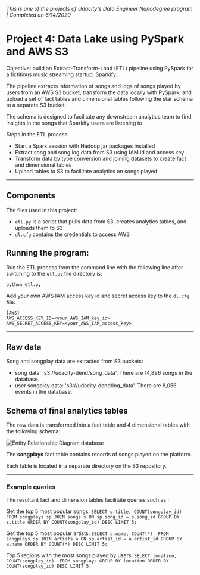 _This is one of the projects of Udacity's Data Engineer Nanodegree program | Completed on 6/14/2020_

# Project 4: Data Lake using PySpark and AWS S3

Objective: build an Extract-Transform-Load (ETL) pipeline using PySpark for a fictitious music streaming startup, Sparkify. 

The pipeline extracts information of songs and logs of songs played by users from an AWS S3 bucket, transform the data locally with PySpark, and upload a set of fact tables and dimensional tables following the star schema to a separate S3 bucket. 

The schema is designed to facilitate any downstream analytics team to find insights in the songs that Sparkify users are listening to.

Steps in the ETL process:
* Start a Spark session with Hadoop jar packages installed 
* Extract song and song log data from S3 using IAM id and access key
* Transform data by type conversion and joining datasets to create fact and dimensional tables 
* Upload tables to S3 to facilitate analytics on songs played

---

## Components
The files used in this project:
* `etl.py` is a script that pulls data from S3, creates analytics tables, and uploads them to S3 
* `dl.cfg` contains the credentials to access AWS


## Running the program:
Run the ETL process from the command line with the following line after switching to the `etl.py` file directory is:
```
python etl.py
```

Add your own AWS IAM access key id and secret access key to the `dl.cfg` file:
```
[AWS]
AWS_ACCESS_KEY_ID=<your_AWS_IAM_key_id>
AWS_SECRET_ACCESS_KEY=<your_AWS_IAM_access_key>
```

---

## Raw data
Song and songplay data are extracted from S3 buckets:
* song data: 's3://udacity-dend/song_data'. There are 14,896 songs in the database.
* user songplay data: 's3://udacity-dend/log_data'. There are 8,056 events in the database.

## Schema of final analytics tables
The raw data is transformed into a fact table and 4 dimensional tables with the following schema:

![Entity Relationship Diagram database](https://app.lucidchart.com/publicSegments/view/cd53774a-7e16-43a3-931a-65396c8ffd3e/image.png)

The **songplays** fact table contains records of songs played on the platform.

Each table is located in a separate directory on the S3 repository. 

---

### Example queries
The resultant fact and dimension tables facilitate queries such as :

Get the top 5 most popular songs:
`SELECT s.title, COUNT(songplay_id) 
FROM songplays sp
JOIN songs s
ON sp.song_id = s.song_id
GROUP BY s.title
ORDER BY COUNT(songplay_id) DESC
LIMIT 5;`

Get the top 5 most popular artists:
`SELECT a.name, COUNT(*) 
FROM songplays sp
JOIN artists a
ON sp.artist_id = a.artist_id
GROUP BY a.name
ORDER BY COUNT(*) DESC
LIMIT 5;`

Top 5 regions with the most songs played by users:
`SELECT location, COUNT(songplay_id) 
FROM songplays
GROUP BY location
ORDER BY COUNT(songplay_id) DESC
LIMIT 5;`